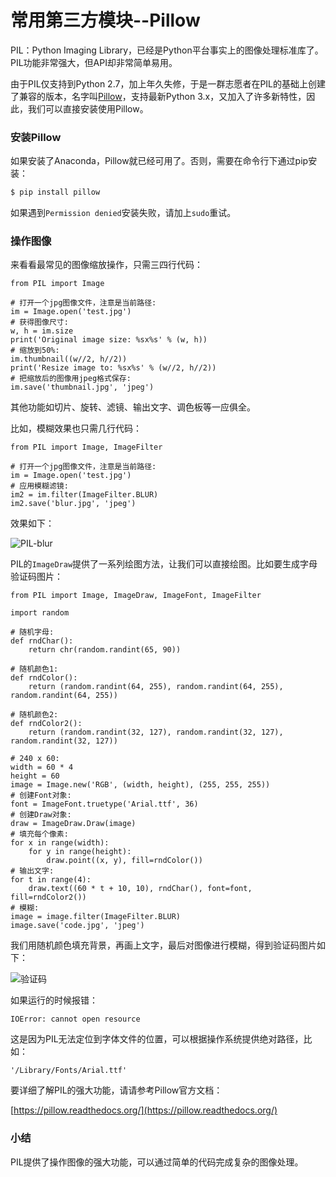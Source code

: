 # 常用第三方模块--Pillow

PIL：Python Imaging Library，已经是Python平台事实上的图像处理标准库了。PIL功能非常强大，但API却非常简单易用。


由于PIL仅支持到Python 2.7，加上年久失修，于是一群志愿者在PIL的基础上创建了兼容的版本，名字叫[Pillow](https://github.com/python-pillow/Pillow)，支持最新Python 3.x，又加入了许多新特性，因此，我们可以直接安装使用Pillow。


### 安装Pillow


如果安装了Anaconda，Pillow就已经可用了。否则，需要在命令行下通过pip安装：


```bash ruby
$ pip install pillow
```


如果遇到`Permission denied`安装失败，请加上`sudo`重试。


### 操作图像


来看看最常见的图像缩放操作，只需三四行代码：


```
from PIL import Image

# 打开一个jpg图像文件，注意是当前路径:
im = Image.open('test.jpg')
# 获得图像尺寸:
w, h = im.size
print('Original image size: %sx%s' % (w, h))
# 缩放到50%:
im.thumbnail((w//2, h//2))
print('Resize image to: %sx%s' % (w//2, h//2))
# 把缩放后的图像用jpeg格式保存:
im.save('thumbnail.jpg', 'jpeg')
```


其他功能如切片、旋转、滤镜、输出文字、调色板等一应俱全。


比如，模糊效果也只需几行代码：


```
from PIL import Image, ImageFilter

# 打开一个jpg图像文件，注意是当前路径:
im = Image.open('test.jpg')
# 应用模糊滤镜:
im2 = im.filter(ImageFilter.BLUR)
im2.save('blur.jpg', 'jpeg')
```


效果如下：


![PIL-blur](https://www.liaoxuefeng.com/files/attachments/966760155050624)


PIL的`ImageDraw`提供了一系列绘图方法，让我们可以直接绘图。比如要生成字母验证码图片：


```
from PIL import Image, ImageDraw, ImageFont, ImageFilter

import random

# 随机字母:
def rndChar():
    return chr(random.randint(65, 90))

# 随机颜色1:
def rndColor():
    return (random.randint(64, 255), random.randint(64, 255), random.randint(64, 255))

# 随机颜色2:
def rndColor2():
    return (random.randint(32, 127), random.randint(32, 127), random.randint(32, 127))

# 240 x 60:
width = 60 * 4
height = 60
image = Image.new('RGB', (width, height), (255, 255, 255))
# 创建Font对象:
font = ImageFont.truetype('Arial.ttf', 36)
# 创建Draw对象:
draw = ImageDraw.Draw(image)
# 填充每个像素:
for x in range(width):
    for y in range(height):
        draw.point((x, y), fill=rndColor())
# 输出文字:
for t in range(4):
    draw.text((60 * t + 10, 10), rndChar(), font=font, fill=rndColor2())
# 模糊:
image = image.filter(ImageFilter.BLUR)
image.save('code.jpg', 'jpeg')
```


我们用随机颜色填充背景，再画上文字，最后对图像进行模糊，得到验证码图片如下：


![验证码](https://www.liaoxuefeng.com/files/attachments/966760380198752)


如果运行的时候报错：


```
IOError: cannot open resource
```


这是因为PIL无法定位到字体文件的位置，可以根据操作系统提供绝对路径，比如：


```
'/Library/Fonts/Arial.ttf'
```


要详细了解PIL的强大功能，请请参考Pillow官方文档：


[https://pillow.readthedocs.org/](https://pillow.readthedocs.org/)


### 小结


PIL提供了操作图像的强大功能，可以通过简单的代码完成复杂的图像处理。

